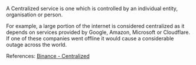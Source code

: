 A Centralized service is one which is controlled by an individual entity, organisation or person.

For example, a large portion of the internet is considered centralized as it depends on services provided by Google, Amazon, Microsoft or Cloudflare. If one of these companies went offline it would cause a considerable outage across the world.

References:
[Binance - Centralized](https://academy.binance.com/en/glossary/centralized)
